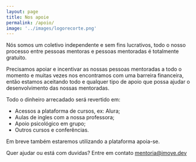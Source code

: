 ```yaml
---
layout: page
title: Nos apoie
permalink: /apoio/
image: '../images/logorecorte.png'
---
```


Nós somos um coletivo independente e sem fins lucrativos, todo o nosso processo entre pessoas mentoras e pessoas mentoradas é totalmente gratuito.

Precisamos apoiar e incentivar as nossas pessoas mentoradas a todo o momento e muitas vezes nos encontramos com uma barreira financeira, então estamos aceitando todo e qualquer tipo de apoio que possa ajudar o desenvolvimento das nossas mentoradas.

Todo o dinheiro arrecadado será revertido em:

- Acessos a plataforma de cursos, ex: Alura;
- Aulas de ingles com a nossa professora;
- Apoio psicológico em grupo;
- Outros cursos e conferências.

Em breve também estaremos utilizando a plataforma apoia-se.

Quer ajudar ou está com duvidas? Entre em contato mentoria@imoye.dev
